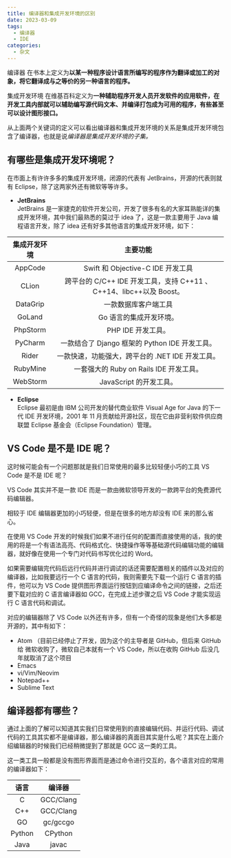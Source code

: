 ```yaml
---
title: 编译器和集成开发环境的区别
date: 2023-03-09
tags:
  - 编译器
  - IDE
categories:
  - 杂文
---
```


编译器 在书本上定义为**以某一种程序设计语言所编写的程序作为翻译或加工的对象，将它翻译成与之等价的另一种语言的程序。**

集成开发环境 在维基百科定义为**一种辅助程序开发人员开发软件的应用软件，在开发工具内部就可以辅助编写源代码文本、并编译打包成为可用的程序，有些甚至可以设计图形接口。**

<!-- more -->

从上面两个关键词的定义可以看出编译器和集成开发环境的关系是集成开发环境包含了编译器，也就是说*编译器是集成开发环境的子集。*

## 有哪些是集成开发环境呢？

在市面上有许许多多的集成开发环境，闭源的代表有 JetBrains，开源的代表则就有 Eclipse，除了这两家外还有微软等等许多。

- **JetBrains**  
  JetBrains 是一家捷克的软件开发公司，开发了很多有名的大家耳熟能详的集成开发环境，其中我们最熟悉的莫过于 idea 了，这是一款主要用于 Java 编程语言开发，除了 idea 还有好多其他语言的集成开发环境，如下：

| 集成开发环境 |                              主要功能                               |
| :----------: | :-----------------------------------------------------------------: |
|   AppCode    |                  Swift 和 Objective-C IDE 开发工具                  |
|    CLion     | 跨平台的 C/C++ IDE 开发工具，支持 C++11 、C++14、libc++以及 Boost。 |
|   DataGrip   |                        一款数据库客户端工具                         |
|    GoLand    |                       Go 语言的集成开发环境。                       |
|   PhpStorm   |                         PHP IDE 开发工具。                          |
|   PyCharm    |           一款结合了 Django 框架的 Python IDE 开发工具。            |
|    Rider     |          一款快速，功能强大，跨平台的 .NET IDE 开发工具。           |
|   RubyMine   |               一套强大的 Ruby on Rails IDE 开发工具。               |
|   WebStorm   |                       JavaScript 的开发工具。                       |

- **Eclipse**  
  Eclipse 最初是由 IBM 公司开发的替代商业软件 Visual Age for Java 的下一代 IDE 开发环境，2001 年 11 月贡献给开源社区，现在它由非营利软件供应商联盟 Eclipse 基金会（Eclipse Foundation）管理。

## VS Code 是不是 IDE 呢？

这时候可能会有一个问题那就是我们日常使用的最多比较轻便小巧的工具 VS Code 是不是 IDE 呢？

VS Code 其实并不是一款 IDE 而是一款由微软领导开发的一款跨平台的免费源代码编辑器。

相较于 IDE 编辑器更加的小巧轻便，但是在很多的地方却没有 IDE 来的那么省心。

在使用 VS Code 开发的时候我们如果不进行任何的配置而直接使用的话，我的使用的将是一个有语法高亮、代码格式化、快捷操作等等基础源代码编辑功能的编辑器，就好像在使用一个专门对代码书写优化过的 Word。

如果需要编辑完代码后远行代码并进行调试的话还需要配置相关的插件以及对应的编译器，比如我要远行一个 C 语言的代码，我则需要先下载一个运行 C 语言的插件，他可以为 VS Code 提供图形界面运行按钮到应编译命令之间的链接，之后还要下载对应的 C 语言编译器如 GCC，在完成上述步骤之后 VS Code 才能实现运行 C 语言代码和调试。

对应的编辑器除了 VS Code 以外还有许多，但有一个奇怪的现象是他们大多都是开源的，其中有如下：

- Atom （目前已经停止了开发，因为这个的主导者是 GitHub，但后来 GitHub 给 微软收购了，微软自己本就有一个 VS Code，所以在收购 GitHub 后没几年就取消了这个项目
- Emacs
- vi/Vim/Neovim
- Notepad++
- Sublime Text

## 编译器都有哪些？

通过上面的了解可以知道其实我们日常使用到的直接编辑代码、并运行代码、调试代码的工具其实都不是编译器，那么编译器的真面目其实是什么呢？其实在上面介绍编辑器的时候我们已经稍微提到了那就是 GCC 这一类的工具。

这一类工具一般都是没有图形界面而是通过命令进行交互的，各个语言对应的常用的编译器如下：

|  语言  |  编译器   |
| :----: | :-------: |
|   C    | GCC/Clang |
|  C++   | GCC/Clang |
|   GO   | gc/gccgo  |
| Python |  CPython  |
|  Java  |   javac   |

<GiscusComments />
